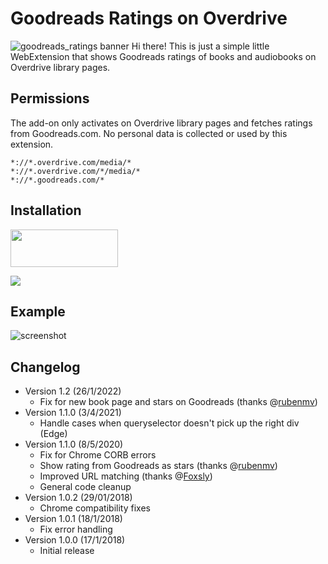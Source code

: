 # Goodreads Ratings on Overdrive 
![goodreads_ratings banner](https://i2.wp.com/waleedzuberi.com/wp-content/uploads/2018/01/banner_1400-560.png)
Hi there! This is just a simple little WebExtension that shows Goodreads ratings of books and audiobooks on Overdrive library pages.
## Permissions
The add-on only activates on Overdrive library pages and fetches ratings from Goodreads.com. No personal data is collected or used by this extension.
```
*://*.overdrive.com/media/*
*://*.overdrive.com/*/media/*
*://*.goodreads.com/*
```
## Installation
<a href="https://addons.mozilla.org/en-US/firefox/addon/goodreads-ratings-on-overdrive/" target="_blank" rel="noopener"><img src="https://i0.wp.com/waleedzuberi.com/wp-content/uploads/2021/04/get-the-addon-178x60px.dad84b42.png?resize=172%2C60&ssl=1" width="172" border="0" height="60"></a>

<a href="https://chrome.google.com/webstore/detail/goodreads-ratings-on-over/ooefaoacdclhcccchjnapjlclpkeblje" target="_blank" rel="noopener"><img src="https://i0.wp.com/waleedzuberi.com/wp-content/uploads/2018/01/ChromeWebStore_Badge_v2_206x58.png?ssl=1"></a>

## Example
![screenshot](https://i0.wp.com/waleedzuberi.com/wp-content/uploads/2018/01/Screenshot-2018-1-17-A-Wrinkle-In-Time1.png?resize=1271%2C750&ssl=1)

## Changelog
* Version 1.2 (26/1/2022)
	* Fix for new book page and stars on Goodreads (thanks @[rubenmv](https://github.com/rubenmv/extension-goodreads-ratings-for-amazon/))
* Version 1.1.0 (3/4/2021)
	* Handle cases when queryselector doesn't pick up the right div (Edge)
* Version 1.1.0 (8/5/2020)
	* Fix for Chrome CORB errors
	* Show rating from Goodreads as stars (thanks @[rubenmv](https://github.com/rubenmv/extension-goodreads-ratings-for-amazon/))
	* Improved URL matching (thanks @[Foxsly](https://github.com/Foxsly))
	* General code cleanup
* Version 1.0.2 (29/01/2018)
	* Chrome compatibility fixes
* Version 1.0.1 (18/1/2018)
	* Fix error handling
* Version 1.0.0 (17/1/2018)
	* Initial release